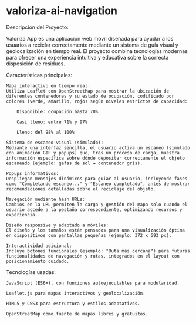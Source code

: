 # valoriza-ai-navigation

Descripción del Proyecto:

Valoriza App es una aplicación web móvil diseñada para ayudar a los usuarios a reciclar correctamente mediante un sistema de guía visual y geolocalización en tiempo real. El proyecto combina tecnologías modernas para ofrecer una experiencia intuitiva y educativa sobre la correcta disposición de residuos.

Características principales:

    Mapa interactivo en tiempo real:
    Utiliza Leaflet con OpenStreetMap para mostrar la ubicación de diferentes contenedores y su estado de ocupación, codificado por colores (verde, amarillo, rojo) según niveles estrictos de capacidad:

        Disponible: ocupación hasta 70%

        Casi lleno: entre 71% y 97%

        Lleno: del 98% al 100%

    Sistema de escaneo visual (simulado):
    Mediante una interfaz sencilla, el usuario activa un escaneo (simulado con animación GIF y popups) que, tras un proceso de carga, muestra información específica sobre dónde depositar correctamente el objeto escaneado (ejemplo: gafas de sol → contenedor gris).

    Popups informativos:
    Despliegan mensajes dinámicos para guiar al usuario, incluyendo fases como "Completando escaneo..." y "Escaneo completado", antes de mostrar recomendaciones detalladas sobre el reciclaje del objeto.

    Navegación mediante hash URLs:
    Cambios en la URL permiten la carga y gestión del mapa solo cuando el usuario accede a la pestaña correspondiente, optimizando recursos y experiencia.

    Diseño responsive y adaptado a móviles:
    El diseño y los tamaños están pensados para una visualización óptima en dispositivos con pantallas pequeñas (ejemplo: 372 x 693 px).

    Interactividad adicional:
    Incluye botones funcionales (ejemplo: "Ruta más cercana") para futuras funcionalidades de navegación y rutas, integrados en el layout con posicionamiento cuidado.

Tecnologías usadas:

    JavaScript (ES6+), con funciones autoejecutables para modularidad.

    Leaflet.js para mapas interactivos y geolocalización.

    HTML5 y CSS3 para estructura y estilos adaptativos.

    OpenStreetMap como fuente de mapas libres y gratuitos.
